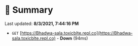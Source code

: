 # 📖 Summary
Last updated: **8/3/2021, 7:44:16 PM**

- `GET` [https://Bhadwa-sala.toxicblte.repl.co](https://Bhadwa-sala.toxicblte.repl.co) - **Down** (94ms)
